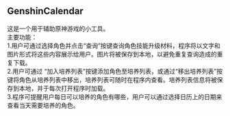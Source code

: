## GenshinCalendar
这是一个用于辅助原神游戏的小工具。  
主要功能：  
1.用户可通过选择角色并点击“查询”按键查询角色技能升级材料，程序将以文字和图片形式将这些内容展示给用户。图片将被保存到本地，以避免重复查询造成的重复下载。  
2.用户可通过 “加入培养列表”按键添加角色至培养列表，或通过“移出培养列表”按键将角色从培养列表中移出，培养列表可随时在程序内查看。培养列表信息将被保存到本地，并于每次打开程序时加载。  
3.程序可提醒用户每日可以培养的角色有哪些，用户可以通过选择日历上的日期来查看当天需要培养的角色。  
